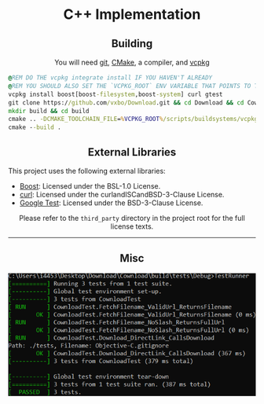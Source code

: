﻿<html>
  <body>
    <div align="center">
      <h1>C++ Implementation</h1>
      <h2>Building</h2>
      <p>You will need <a href="https://git-scm.com">git</a>, <a href="https://cmake.org">CMake</a>, a compiler, and <a href="https://vcpkg.io">vcpkg</a></p>
    </div>
    
```bat
@REM DO THE vcpkg integrate install IF YOU HAVEN'T ALREADY
@REM YOU SHOULD ALSO SET THE `VCPKG_ROOT` ENV VARIABLE THAT POINTS TO THE VCPKG DIRECTORY
vcpkg install boost[boost-filesystem,boost-system] curl gtest
git clone https://github.com/vxbo/Download.git && cd Download && cd Cownload
mkdir build && cd build
cmake .. -DCMAKE_TOOLCHAIN_FILE=%VCPKG_ROOT%/scripts/buildsystems/vcpkg.cmake
cmake --build .
```
  <div align="center">
    <h2>External Libraries</h2>
  </div>
  <p>This project uses the following external libraries:</p>
  <ul>
    <li><a href="https://www.boost.org">Boost</a>: Licensed under the BSL-1.0 License.</li>
    <li><a href="https://curl.se">curl</a>: Licensed under the curlandISCandBSD-3-Clause License.</li>
    <li><a href="https://github.com/google/googletest">Google Test</a>: Licensed under the BSD-3-Clause License.</li>
  </ul>
  <div align="center">
    <p>Please refer to the <code>third_party</code> directory in the project root for the full license texts.</p>
    <hr>
    <h2>Misc</h2>
    <img src="media/progress.png" alt="lol have fun with that xd">
  </div>
  </body>
</html>